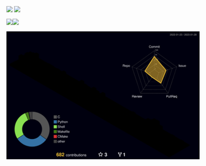 [![](https://img.shields.io/twitter/follow/kenichiyazawa?color=%234Bf&label=followers&style=for-the-badge&logo=twitter)](https://twitter.com/kenichiyazawa)
[![](https://img.shields.io/github/followers/yazawakenichi?color=%2384F&label=followers&style=for-the-badge&logo=github)](https://github.com/yazawakenichi)
<!--[![](https://img.shields.io/qiita/followers/yazawakenichi?color=%2384F&label=followers&style=for-the-badge&logo=Qiita)](https://qiita.com/YazawaKenichi)-->

<!--
<img src="https://github-readme-stats.vercel.app/api?username=YazawaKenichi&count_private=true&show_icons=true&theme=radical" width=54.5%>
<img src="https://github-readme-stats.vercel.app/api/top-langs/?username=YazawaKenichi&count_private=true&show_icons=true&theme=radical&layout=compact" width=45.5%>
-->
<!--
<img src="https://github-readme-stats.vercel.app/api?username=YazawaKenichi&count_private=true&show_icons=true&theme=gradient&title_color=000000&icon_color=000000&text_color=000000&bg_color=0,ff00ff,ff4500" width=54.5%><img src="https://github-readme-stats.vercel.app/api/top-langs/?username=YazawaKenichi&count_private=true&show_icons=true&layout=compact&theme=gradient&title_color=000000&icon_color=000000&text_color=000000&bg_color=0,ff4500,ff69b4" width=45.5%>
-->

<!--
<img src="https://github-readme-stats.vercel.app/api?username=YazawaKenichi&count_private=true&show_icons=true&theme=gradient&title_color=ffffff&icon_color=ffffff&text_color=ffffff&bg_color=0,000000,006400" width=54.5%><img src="https://github-readme-stats.vercel.app/api/top-langs/?username=YazawaKenichi&count_private=true&show_icons=true&layout=compact&theme=gradient&title_color=000000&icon_color=000000&text_color=000000&bg_color=0,006400,ffffff" width=45.5%>
-->

<!--
<img src="https://github-readme-stats.vercel.app/api?username=YazawaKenichi&count_private=true&show_icons=true&theme=gradient&title_color=ffffff&icon_color=ffffff&text_color=ffffff&bg_color=0,000000,9400d3" width=54.5%><img src="https://github-readme-stats.vercel.app/api/top-langs/?username=YazawaKenichi&count_private=true&show_icons=true&layout=compact&theme=gradient&title_color=000000&icon_color=000000&text_color=000000&bg_color=0,9400d3,ff00ff" width=45.5%>
-->

<img src="https://github-readme-stats.vercel.app/api?username=YazawaKenichi&count_private=true&show_icons=true&border_color=00bfff&theme=gradient&title_color=ffffff&icon_color=ffffff&text_color=ffffff&bg_color=0,000000,000000" width=50%><img src="https://github-readme-stats.vercel.app/api/top-langs/?username=YazawaKenichi&count_private=true&show_icons=true&border_color=00bfff&theme=gradient&title_color=ffffff&icon_color=ffffff&text_color=ffffff&bg_color=0,000000,000000&layout=compact" width=50%>

<!--![](./profile-3d-contrib/profile-green-animate.svg)-->
<!--![](./profile-3d-contrib/profile-green-animate.svg)-->
<!--![](./profile-3d-contrib/profile-green.svg)-->
<!--![](./profile-3d-contrib/profile-season-animate.svg)-->
<!--![](./profile-3d-contrib/profile-season.svg)-->
<!--![](./profile-3d-contrib/profile-south-season-animate.svg)-->
<!--![](./profile-3d-contrib/profile-south-season.svg)-->
<!--![](./profile-3d-contrib/profile-night-view.svg)-->
<!--![](./profile-3d-contrib/profile-night-green.svg)-->
![](./profile-3d-contrib/profile-night-rainbow.svg)
<!--![](./profile-3d-contrib/profile-gitblock.svg)-->

<!--Chiba Institute of Technology > Faculty of Advanced Engineering > Department of Advanced Robotics > Bachelor 2-->

<!--
- 🔭 I’m currently working on ...
- 🌱 I’m currently learning ...
- 👯 I’m looking to collaborate on ...
- 🤔 I’m looking for help with ...
- 💬 Ask me about ...
- 📫 How to reach me: ...
- 😄 Pronouns: ...
- ⚡ Fun fact: ...
-->
